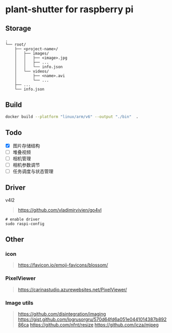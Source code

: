 # plant-shutter for raspberry pi


## Storage

```
.
└── root/
    ├── <project-name>/
    │   ├── images/
    │   │   ├── <image>.jpg
    │   │   ├── ...
    │   │   └── info.json
    │   └── videos/
    │       ├── <name>.avi
    │       └── ...
    ├── ...
    └── info.json
```


## Build

```sh
docker build --platform "linux/arm/v6" --output "./bin"  .
```

## Todo

- [x] 图片存储结构
- [ ] 堆叠视频
- [ ] 相机管理
- [ ] 相机参数调节
- [ ] 任务调度与状态管理

## Driver

v4l2

> https://github.com/vladimirvivien/go4vl

```shell
# enable driver
sudo raspi-config
```

## Other

### icon

> https://favicon.io/emoji-favicons/blossom/

### PixelViewer

> https://carinastudio.azurewebsites.net/PixelViewer/


### Image utils

> https://github.com/disintegration/imaging
> https://gist.github.com/logrusorgru/570d64fd6a051e0441014387b89286ca
> https://github.com/nfnt/resize
> https://github.com/icza/mjpeg